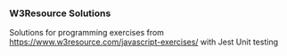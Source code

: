### W3Resource Solutions

Solutions for programming exercises from https://www.w3resource.com/javascript-exercises/ with Jest Unit testing

